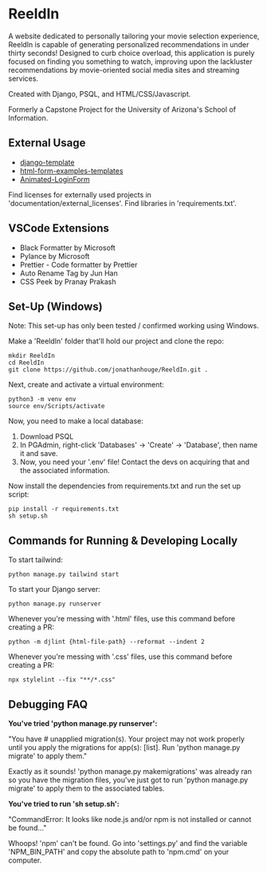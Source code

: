 # ReeldIn

A website dedicated to personally tailoring your movie selection experience, ReeldIn is capable of generating personalized recommendations in under thirty seconds!
Designed to curb choice overload, this application is purely focused on finding you something to watch, improving upon the lackluster recommendations by movie-oriented social media sites and streaming services.

Created with Django, PSQL, and HTML/CSS/Javascript.

Formerly a Capstone Project for the University of Arizona's School of Information.

## External Usage

- <a href="https://github.com/michael-awe/django-template">django-template</a>
- <a href="https://github.com/FormBold/html-form-examples-templates">html-form-examples-templates</a>
- <a href="https://github.com/capwan/Animated-LoginForm">Animated-LoginForm</a>

Find licenses for externally used projects in 'documentation/external_licenses'. Find libraries in 'requirements.txt'.

## VSCode Extensions

- Black Formatter by Microsoft
- Pylance by Microsoft
- Prettier - Code formatter by Prettier
- Auto Rename Tag by Jun Han
- CSS Peek by Pranay Prakash

## Set-Up (Windows)

Note: This set-up has only been tested / confirmed working using Windows.

Make a 'ReeldIn' folder that'll hold our project and clone the repo:

    mkdir ReeldIn
    cd ReeldIn
    git clone https://github.com/jonathanhouge/ReeldIn.git .

Next, create and activate a virtual environment:

    python3 -m venv env
    source env/Scripts/activate

Now, you need to make a local database:

1.  Download PSQL
2.  In PGAdmin, right-click 'Databases' -> 'Create' -> 'Database', then name it and save.
3.  Now, you need your '.env' file! Contact the devs on acquiring that and the associated information.

Now install the dependencies from requirements.txt and run the set up script:

    pip install -r requirements.txt
    sh setup.sh

## Commands for Running & Developing Locally

To start tailwind:

    python manage.py tailwind start

To start your Django server:

    python manage.py runserver

Whenever you're messing with '.html' files, use this command before creating a PR:

    python -m djlint {html-file-path} --reformat --indent 2

Whenever you're messing with '.css' files, use this command before creating a PR:

    npx stylelint --fix "**/*.css"

## Debugging FAQ

**You've tried 'python manage.py runserver':**

"You have # unapplied migration(s). Your project may not work properly until you apply the migrations for app(s):
[list].
Run 'python manage.py migrate' to apply them."

Exactly as it sounds! 'python manage.py makemigrations' was already ran so you have the migration files, you've just got to run 'python manage.py migrate' to apply them to the associated tables.

**You've tried to run 'sh setup.sh':**

"CommandError: It looks like node.js and/or npm is not installed or cannot be found..."

Whoops! 'npm' can't be found. Go into 'settings.py' and find the variable 'NPM_BIN_PATH' and copy the absolute path to 'npm.cmd' on your computer.
